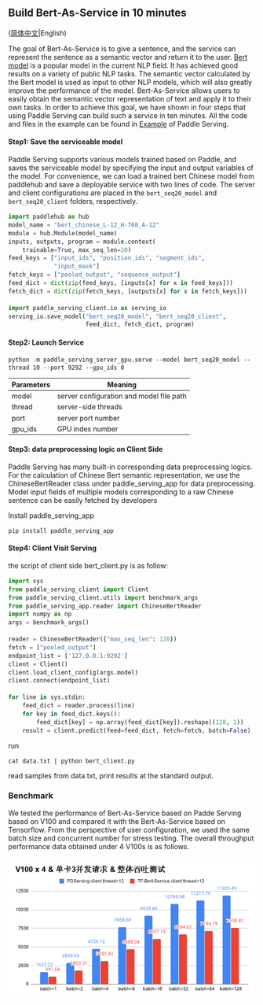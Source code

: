 ## Build Bert-As-Service in 10 minutes

([简体中文](./BERT_10_MINS_CN.md)|English)

The goal of Bert-As-Service is to give a sentence, and the service can represent the sentence as a semantic vector and return it to the user. [Bert model](https://arxiv.org/abs/1810.04805) is a popular model in the current NLP field. It has achieved good results on a variety of public NLP tasks. The semantic vector calculated by the Bert model is used as input to other NLP models, which will also greatly improve the performance of the model. Bert-As-Service allows users to easily obtain the semantic vector representation of text and apply it to their own tasks. In order to achieve this goal, we have shown in four steps that using Paddle Serving can build such a service in ten minutes. All the code and files in the example can be found in [Example](https://github.com/PaddlePaddle/Serving/tree/develop/python/examples/bert) of Paddle Serving.

#### Step1: Save the serviceable model

Paddle Serving supports various models trained based on Paddle, and saves the serviceable model by specifying the input and output variables of the model. For convenience, we can load a trained bert Chinese model from paddlehub and save a deployable service with two lines of code. The server and client configurations are placed in the `bert_seq20_model` and` bert_seq20_client` folders, respectively.

[//file]:#bert_10.py
``` python
import paddlehub as hub
model_name = "bert_chinese_L-12_H-768_A-12"
module = hub.Module(model_name)
inputs, outputs, program = module.context(
    trainable=True, max_seq_len=20)
feed_keys = ["input_ids", "position_ids", "segment_ids",
             "input_mask"]
fetch_keys = ["pooled_output", "sequence_output"]
feed_dict = dict(zip(feed_keys, [inputs[x] for x in feed_keys]))
fetch_dict = dict(zip(fetch_keys, [outputs[x] for x in fetch_keys]))

import paddle_serving_client.io as serving_io
serving_io.save_model("bert_seq20_model", "bert_seq20_client",
                      feed_dict, fetch_dict, program)
```

#### Step2: Launch Service

[//file]:#server.sh
``` shell
python -m paddle_serving_server_gpu.serve --model bert_seq20_model --thread 10 --port 9292 --gpu_ids 0
```
| Parameters | Meaning                                  |
| ---------- | ---------------------------------------- |
| model      | server configuration and model file path |
| thread     | server-side threads                      |
| port       | server port number                       |
| gpu_ids    | GPU index number                         |

#### Step3: data preprocessing logic on Client Side

Paddle Serving has many built-in corresponding data preprocessing logics. For the calculation of Chinese Bert semantic representation, we use the ChineseBertReader class under paddle_serving_app for data preprocessing. Model input fields  of multiple models corresponding to a raw Chinese sentence can be easily fetched by developers

Install paddle_serving_app

[//file]:#pip_app.sh
```shell
pip install paddle_serving_app
```

#### Step4: Client Visit Serving

the script of client side bert_client.py is as follow:

[//file]:#bert_client.py
``` python
import sys
from paddle_serving_client import Client
from paddle_serving_client.utils import benchmark_args
from paddle_serving_app.reader import ChineseBertReader
import numpy as np
args = benchmark_args()

reader = ChineseBertReader({"max_seq_len": 128})
fetch = ["pooled_output"]
endpoint_list = ['127.0.0.1:9292']
client = Client()
client.load_client_config(args.model)
client.connect(endpoint_list)

for line in sys.stdin:
    feed_dict = reader.process(line)
    for key in feed_dict.keys():
        feed_dict[key] = np.array(feed_dict[key]).reshape((128, 1))
    result = client.predict(feed=feed_dict, fetch=fetch, batch=False)
```

run

[//file]:#bert_10_cli.sh
```shell
cat data.txt | python bert_client.py
```

read samples from data.txt, print results at the standard output.

### Benchmark

We tested the performance of Bert-As-Service based on Padde Serving based on V100 and compared it with the Bert-As-Service based on Tensorflow. From the perspective of user configuration, we used the same batch size and concurrent number for stress testing. The overall throughput performance data obtained under 4 V100s is as follows.

![4v100_bert_as_service_benchmark](4v100_bert_as_service_benchmark.png)

<!--
yum install -y libXext libSM libXrender
pip install paddlehub paddle_serving_server paddle_serving_client
sh pip_app.sh
python bert_10.py
sh server.sh &
wget https://paddle-serving.bj.bcebos.com/bert_example/data-c.txt --no-check-certificate
head -n 500 data-c.txt > data.txt
cat data.txt | python bert_client.py
if [[ $? -eq 0 ]]; then
    echo "test success"
else
    echo "test fail"
fi
ps -ef | grep "paddle_serving_server" | grep -v grep | awk '{print $2}' | xargs kill
-->
